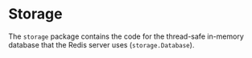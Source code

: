 # Storage

The `storage` package contains the code for the thread-safe in-memory database that the Redis server uses (`storage.Database`).
